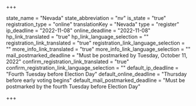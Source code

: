+++

state_name = "Nevada"
state_abbreviation = "nv"
is_state = "true"
registration_type = "online"
translationKey = "Nevada"
type = "register"
ip_deadline = "2022-11-08"
online_deadline = "2022-11-08"
hp_link_translated = "true"
hp_link_language_selection = ""
registration_link_translated = "true"
registration_link_language_selection = ""
more_info_link_translated = "true"
more_info_link_language_selection = ""
mail_postmarked_deadline = "Must be postmarked by Tuesday, October 11, 2022"
confirm_registration_link_translated = "true"
confirm_registration_link_language_selection = ""
default_ip_deadline = "Fourth Tuesday before Election Day"
default_online_deadline = "Thursday before early voting begins"
default_mail_postmarked_deadline = "Must be postmarked by the fourth Tuesday before Election Day"

+++